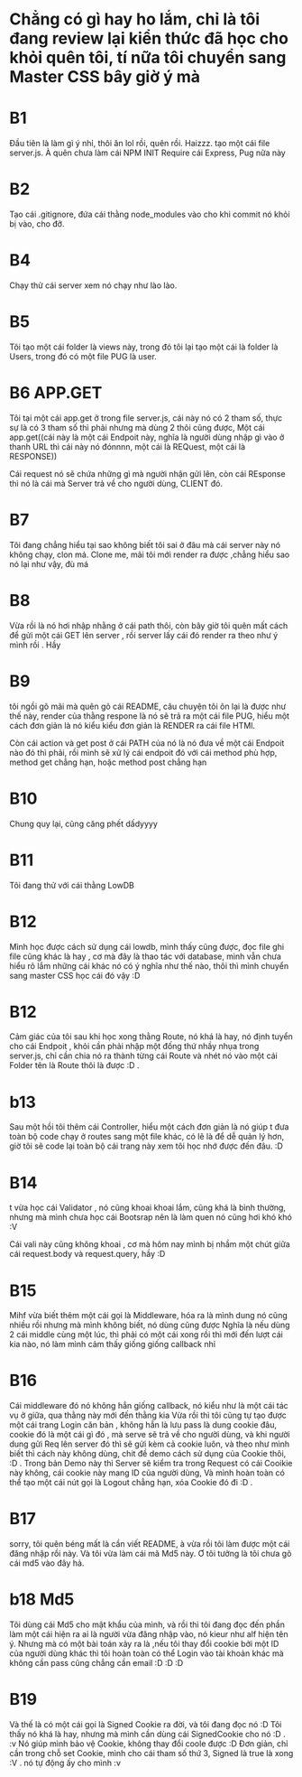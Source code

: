 # Chẳng có gì hay ho lắm, chỉ là tôi đang review lại kiển thức đã học cho khỏi quên tôi, tí nữa tôi chuyển sang Master CSS bây giờ ý mà

# B1
Đầu tiên là làm gì ý nhỉ, thôi ăn lol rồi, quên rồi. Haizzz. tạo một cái file server.js. À quên chưa làm cái NPM INIT
Require cái Express, Pug nữa này
# B2 
Tạo cái .gitignore, đứa cái thằng node_modules vào cho khi commit nó khỏi bị vào, cho đỡ.
# B4 
Chạy thử cái server xem nó chạy như lào lào. 

# B5 
Tôi tạo một cái folder là views này, trong đó tôi lại tạo một cái là folder là Users, trong đó có một file PUG là user.

# B6 APP.GET
Tôi tại một cái app.get ở trong file server.js, cái này nó có 2 tham số, thực sự là có 3 tham số thì phải nhưng mà dùng 2 thôi cũng được, 
Một cái app.get((cái này là một cái Endpoit này, nghĩa là người dùng nhập gì vào ở thanh URL thì cái này nó đónnnn, một cái là REQuest, một cái là RESPONSE))

Cái request nó sẽ chứa những gì mà người nhận gửi lên, còn cái REsponse thì nó là cái mà Server trả về cho người dùng, CLIENT đó. 

# B7
Tôi đang chẳng hiểu tại sao không biết tôi sai ở đâu mà cái server này nó không chạy, clon má.
Clone me, mãi tôi mới render ra được ,chẳng hiểu sao nó lại như vậy, đù má

# B8
Vừa rồi là nó hơi nhập nhằng ở cái path thôi, còn bây giờ tôi quên mất cách để gửi một cái GET lên server , rồi server lấy cái đó render ra theo như ý mình rồi . Hầy 

# B9 
tôi ngồi gõ mãi mà quên gõ cái README, câu chuyện tôi ôn lại là được như thế này, render của thằng respone là nó sẽ trả ra một cái file PUG, hiểu một cách đơn giản là nó kiểu kiểu đơn giản là RENDER ra cái file HTMl. 

Còn cái action và get post ở cái PATH của nó là nó đưa về một cái Endpoit nào đó thì phải, rồi mình sẽ xử lý cái endpoit đó với cái method phù hợp, method get chẳng hạn, hoặc method post chẳng hạn 

# B10 
Chung quy lại, cũng căng phết dấdyyyy

# B11
Tôi đang thử với cái thằng LowDB

# B12 
Mình học được cách sử dụng cái lowdb, mình thấy cũng được, đọc file ghi file cũng khác là hay , cơ mà đây là thao tác với database, mình vẫn chưa hiểu rõ lắm những cái khác nó có ý nghĩa như thế nào, thôi thì mình chuyển sang master CSS học cái đó vậy :D 

# B12
Cảm giác của tôi sau khi học xong thằng Route, nó khá là hay, nó định tuyển cho cái Endpoit , khỏi cần phải nhập một đống thứ nhầy nhụa trong server.js, chỉ cần chia nó ra thành từng cái Route và nhét nó vào một cái Folder tên là Route thôi là được :D . 

# b13 
Sau một hồi tôi thêm cái Controller, hiểu một cách đơn giản là nó giúp t đưa toàn bộ code chạy ở routes sang một file khác, có lẽ là để dễ quản lý hơn, giờ tôi sẽ code lại toàn bộ cái trang này xem tôi học nhớ được đến đâu. :D 

# B14
t vừa học cái Validator , nó cũng khoai khoai lắm, cũng khá là bình thường, nhưng mà mình chưa học cái Bootsrap nên là làm quen nó cũng hơi khó khó :V 

Cái vali này cũng không khoai , cơ mà hôm nay mình bị nhầm một chút giữa cái request.body và request.query, hầy :D 

# B15
Mihf vừa biết thêm một cái gọi là Middleware, hóa ra là mình dung nó cũng nhiều rồi nhưng mà mình không biết, nó dùng cũng được 
Nghĩa là nếu dùng 2 cái middle cùng một lúc, thì phải có một cái xong rồi thì mới đến lượt cái kia nào, nó làm mình cảm thấy giống giống callback nhỉ 


# B16
Cái middleware đó nó không hẳn giống callback, nó kiểu như là một cái tác vụ ở giữa, qua thằng này mới đến thằng kia 
Vừa rồi thì tôi cũng tự tạo được một cái trang Login căn bản , không hẳn là lưu pass là dung cookie đâu, cookie đó là một cái gì đó , mà serve sẽ trả về cho người dùng, và khi người dung gửi Req lên server đó thì sẽ gửi kèm cả cookie luôn, và theo như mình biết thì cách này không dùng, chit đề demo cách sử dụng của Cookie thôi, :D . 
Trong bản Demo này thì Server sẽ kiểm tra trong Request có cái Cooikie này không, cái cookie này mang ID của người dùng, 
Và mình hoàn toàn có thể tạo một cái nút gọi là Logout chẳng hạn, xóa Cookie đó đi :D .

# B17 
sorry, tôi quên béng mất là cần viết README, à vừa rồi tôi làm được một cái đăng nhập rồi này. Và tôi vừa làm cái mã Md5 này.
Ơ tôi tưởng là tôi chưa gõ cái md5 vào đây hả. 

# b18 Md5
Tôi dùng cái Md5 cho mật khẩu của mình, và rồi thì tôi đang đọc đến phần làm một cái hiện ra ai là người vừa đăng nhập vào, nó kieur như alf hiện tên ý. 
Nhưng mà có một bài toán xảy ra là ,nếu tôi thay đổi cookie bởi một ID của người dùng khác thì tôi hoàn toàn có thể Login vào tài khoản khác mà không cần pass cũng chẳng cần email :D :D :D  


# B19 
Và thế là có một cái gọi là Signed Cookie ra đời, và tôi đang đọc nó  :D 
Tôi thấy nó khá là hay, nhưng mà mình cần dùng cái SignedCookie cho nó :D . :v 
Nó giúp mình bảo vệ Cookie, không thay đổi coole được :D 
Đơn giản, chỉ cần trong chỗ set Cookie, mình cho cái tham số thứ 3,  Signed là true là xong :V . nó tự động ấy cho mình :v 

